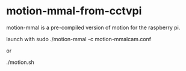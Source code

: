 # motion-mmal-from-cctvpi

motion-mmal is a pre-compiled version of motion for the raspberry pi.

launch with sudo ./motion-mmal -c motion-mmalcam.conf

or

./motion.sh

